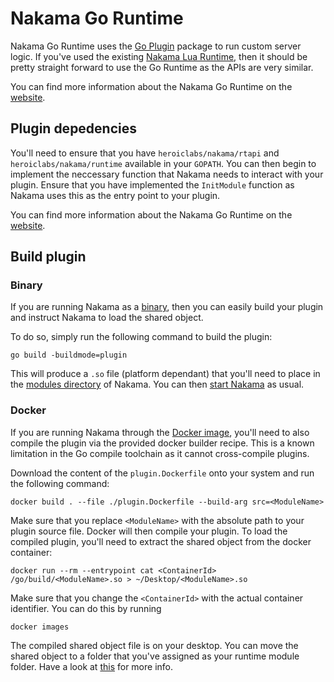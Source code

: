 # Nakama Go Runtime

Nakama Go Runtime uses the [Go Plugin](https://golang.org/pkg/plugin/) package to run custom server logic. If you've used the existing [Nakama Lua Runtime](https://heroiclabs.com/docs/runtime-code-basics/), then it should be pretty straight forward to use the Go Runtime as the APIs are very similar.

You can find more information about the Nakama Go Runtime on the [website](https://heroiclabs.com/docs/runtime-code-basics/).

## Plugin depedencies

You'll need to ensure that you have `heroiclabs/nakama/rtapi` and `heroiclabs/nakama/runtime` available in your `GOPATH`. You can then begin to implement the neccessary function that Nakama needs to interact with your plugin. Ensure that you have implemented the `InitModule` function as Nakama uses this as the entry point to your plugin.

You can find more information about the Nakama Go Runtime on the [website](https://heroiclabs.com/docs/runtime-code-basics/).

## Build plugin

### Binary

If you are running Nakama as a [binary](https://heroiclabs.com/docs/install-binary/), then you can easily build your plugin and instruct Nakama to load the shared object.

To do so, simply run the following command to build the plugin:

```
go build -buildmode=plugin
```

This will produce a `.so` file (platform dependant) that you'll need to place in the [modules directory](https://heroiclabs.com/docs/runtime-code-basics/#load-modules) of Nakama. You can then [start Nakama](https://heroiclabs.com/docs/install-start-server/#start-nakama) as usual.

### Docker 

If you are running Nakama through the [Docker image](https://heroiclabs.com/docs/install-docker-quickstart/), you'll need to also compile the plugin via the provided docker builder recipe. This is a known limitation in the Go compile toolchain as it cannot cross-compile plugins.

Download the content of the `plugin.Dockerfile` onto your system and run the following command:

```
docker build . --file ./plugin.Dockerfile --build-arg src=<ModuleName>
```

Make sure that you replace `<ModuleName>` with the absolute path to your plugin source file. Docker will then compile your plugin. To load the compiled plugin, you'll need to extract the shared object from the docker container:

```
docker run --rm --entrypoint cat <ContainerId> /go/build/<ModuleName>.so > ~/Desktop/<ModuleName>.so
```

Make sure that you change the `<ContainerId>` with the actual container identifier. You can do this by running

```
docker images
```

The compiled shared object file is on your desktop. You can move the shared object to a folder that you've assigned as your runtime module folder. Have a look at [this](https://heroiclabs.com/docs/install-start-server/#lua-modules) for more info.
